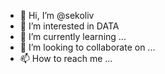 - 👋 Hi, I’m @sekoliv
- 👀 I’m interested in DATA
- 🌱 I’m currently learning ...
- 💞️ I’m looking to collaborate on ...
- 📫 How to reach me ...

<!---
sekoliv/sekoliv is a ✨ special ✨ repository because its `README.md` (this file) appears on your GitHub profile.
You can click the Preview link to take a look at your changes.
--->

